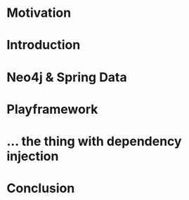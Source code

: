# Motivation

# Introduction

# Neo4j & Spring Data

# Playframework

# ... the thing with dependency injection

# Conclusion
